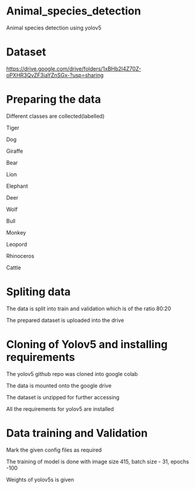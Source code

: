 # Animal_species_detection

Animal species detection using yolov5

# Dataset

https://drive.google.com/drive/folders/1xBHb2l4Z70Z-oPXHR3QvZF3iaYZnSGx-?usp=sharing

# Preparing the data

Different classes are collected(labelled)

Tiger

Dog

Giraffe

Bear

Lion

Elephant

Deer

Wolf

Bull

Monkey

Leopord

Rhinoceros

Cattle

# Spliting data

The data is split into train and validation which is of the ratio 80:20

The prepared dataset is uploaded into the drive

# Cloning of Yolov5 and installing requirements

The yolov5 github repo was cloned into google colab

The data is mounted onto the google drive

The dataset is unzipped for further accessing

All the requirements for yolov5 are installed

# Data training and Validation

Mark the given config files as required

The training of model is done with image size 415, batch size - 31, epochs -100

Weights of yolov5s is given
